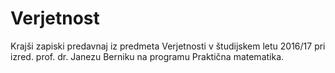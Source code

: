 # Verjetnost
Krajši zapiski predavnaj iz predmeta Verjetnosti v študijskem letu 2016/17 pri izred. prof. dr. Janezu Berniku na programu Praktična matematika.
